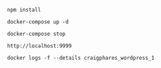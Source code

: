 `npm install`

`docker-compose up -d`

`docker-compose stop`

`http://localhost:9999`

`docker logs -f --details craigphares_wordpress_1`